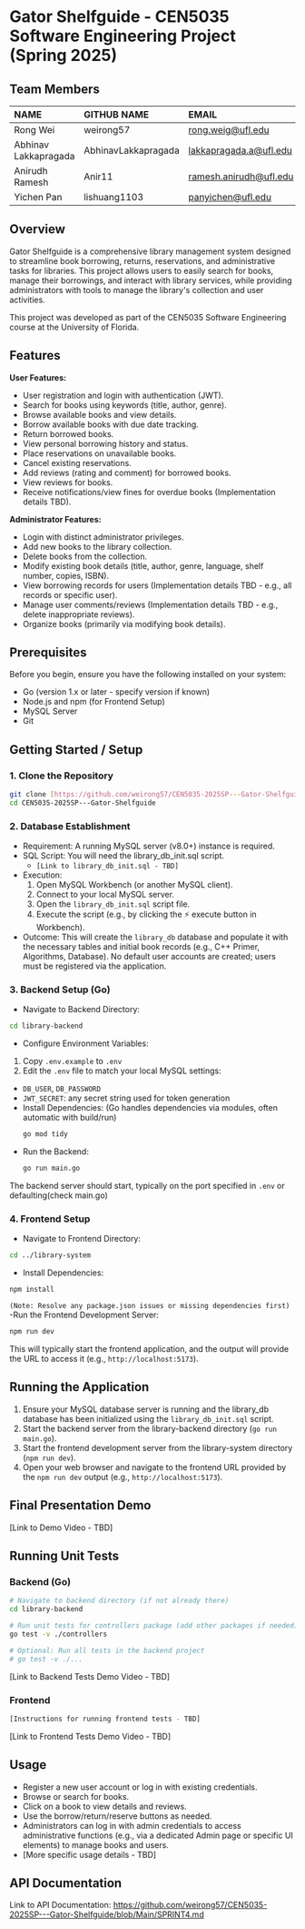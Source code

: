 # Gator Shelfguide - CEN5035 Software Engineering Project (Spring 2025)

## Team Members

| NAME                  | GITHUB NAME     | EMAIL                     |
| :-------------------- | :-------------- | :------------------------ |
| Rong Wei              | weirong57       | rong.weig@ufl.edu         |
| Abhinav Lakkapragada  | AbhinavLakkapragada | lakkapragada.a@ufl.edu    |
| Anirudh Ramesh        | Anir11          | ramesh.anirudh@ufl.edu    |
| Yichen Pan            | lishuang1103    | panyichen@ufl.edu         |

## Overview

Gator Shelfguide is a comprehensive library management system designed to streamline book borrowing, returns, reservations, and administrative tasks for libraries. This project allows users to easily search for books, manage their borrowings, and interact with library services, while providing administrators with tools to manage the library's collection and user activities.

This project was developed as part of the CEN5035 Software Engineering course at the University of Florida.

## Features

**User Features:**
* User registration and login with authentication (JWT).
* Search for books using keywords (title, author, genre).
* Browse available books and view details.
* Borrow available books with due date tracking.
* Return borrowed books.
* View personal borrowing history and status.
* Place reservations on unavailable books.
* Cancel existing reservations.
* Add reviews (rating and comment) for borrowed books.
* View reviews for books.
* Receive notifications/view fines for overdue books (Implementation details TBD).

**Administrator Features:**
* Login with distinct administrator privileges.
* Add new books to the library collection.
* Delete books from the collection.
* Modify existing book details (title, author, genre, language, shelf number, copies, ISBN).
* View borrowing records for users (Implementation details TBD - e.g., all records or specific user).
* Manage user comments/reviews (Implementation details TBD - e.g., delete inappropriate reviews).
* Organize books (primarily via modifying book details).

## Prerequisites

Before you begin, ensure you have the following installed on your system:

* Go (version 1.x or later - specify version if known)
* Node.js and npm (for Frontend Setup)
* MySQL Server
* Git

## Getting Started / Setup

### 1. Clone the Repository

```bash
git clone [https://github.com/weirong57/CEN5035-2025SP---Gator-Shelfguide.git](https://github.com/weirong57/CEN5035-2025SP---Gator-Shelfguide.git)
cd CEN5035-2025SP---Gator-Shelfguide
```

### 2. Database Establishment
- Requirement: A running MySQL server (v8.0+) instance is required.
- SQL Script: You will need the library_db_init.sql script.
  - `[Link to library_db_init.sql - TBD]`
- Execution:
  1. Open MySQL Workbench (or another MySQL client).
  2. Connect to your local MySQL server.
  3. Open the `library_db_init.sql` script file.
  4. Execute the script (e.g., by clicking the ⚡ execute button in 
     Workbench).
- Outcome: This will create the `library_db` database and populate it with  
  the necessary tables and initial book records (e.g., C++ Primer, 
  Algorithms, Database). No default user accounts are created; users must 
  be registered via the application.

### 3. Backend Setup (Go)
- Navigate to Backend Directory:
```bash
cd library-backend
```
- Configure Environment Variables:
1. Copy `.env.example` to `.env`
2. Edit the `.env` file to match your local MySQL settings:
  - `DB_USER`, `DB_PASSWORD`
  - `JWT_SECRET`: any secret string used for token generation
- Install Dependencies: (Go handles dependencies via modules, often automatic with build/run)
  ```bash
  go mod tidy
  ```
- Run the Backend:
  ```bash
  go run main.go
  ```
The backend server should start, typically on the port specified in `.env` 
or defaulting(check main.go)

### 4. Frontend Setup
- Navigate to Frontend Directory:
```bash
cd ../library-system
```
- Install Dependencies:
```bash
npm install
```
`(Note: Resolve any package.json issues or missing dependencies first)`
-Run the Frontend Development Server:
```bash
npm run dev
```
This will typically start the frontend application, and the output will provide the URL to access it (e.g., `http://localhost:5173`).


## Running the Application
1. Ensure your MySQL database server is running and the library_db database 
   has been initialized using the `library_db_init.sql` script.
2. Start the backend server from the library-backend directory (`go run 
   main.go`).
3. Start the frontend development server from the library-system directory 
   (`npm run dev`).
4. Open your web browser and navigate to the frontend URL provided by the 
   `npm run dev` output (e.g., `http://localhost:5173`).

## Final Presentation Demo
[Link to Demo Video - TBD]

## Running Unit Tests

### Backend (Go)
```bash
# Navigate to backend directory (if not already there)
cd library-backend

# Run unit tests for controllers package (add other packages if needed)
go test -v ./controllers

# Optional: Run all tests in the backend project
# go test -v ./...
```

[Link to Backend Tests Demo Video - TBD]

### Frontend
```bash
[Instructions for running frontend tests - TBD]
```

[Link to Frontend Tests Demo Video - TBD]

## Usage
- Register a new user account or log in with existing credentials.
- Browse or search for books.
- Click on a book to view details and reviews.
- Use the borrow/return/reserve buttons as needed.
- Administrators can log in with admin credentials to access administrative 
  functions (e.g., via a dedicated Admin page or specific UI elements) to 
  manage books and users.
- [More specific usage details - TBD]

## API Documentation
Link to API Documentation:
https://github.com/weirong57/CEN5035-2025SP---Gator-Shelfguide/blob/Main/SPRINT4.md


     
